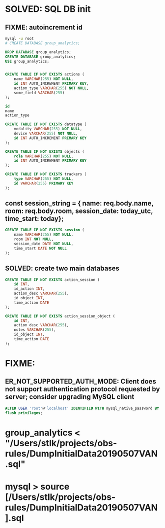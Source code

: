 # SOLVED: SQL DB init

## FIXME: autoincrement id

```sh
mysql -u root
# CREATE DATABASE group_analytics;
```

```sql
DROP DATABASE group_analytics;
CREATE DATABASE group_analytics;
USE group_analytics;
```


```sql

CREATE TABLE IF NOT EXISTS actions (
    name VARCHAR(255) NOT NULL,
    id INT AUTO_INCREMENT PRIMARY KEY,
    action_type VARCHAR(255) NOT NULL,
    some_field VARCHAR(255)
);

id
name
action_type

```


```sql
CREATE TABLE IF NOT EXISTS datatype (
    modality VARCHAR(255) NOT NULL,
    device VARCHAR(255) NOT NULL,
    id INT AUTO_INCREMENT PRIMARY KEY
);
```

```sql
CREATE TABLE IF NOT EXISTS objects (
    role VARCHAR(255) NOT NULL,
    id INT AUTO_INCREMENT PRIMARY KEY
);
```

```sql
CREATE TABLE IF NOT EXISTS trackers (
    type VARCHAR(255) NOT NULL,
    id VARCHAR(255) PRIMARY KEY
);
```

## const session_string = { name: req.body.name, room: req.body.room, session_date: today_utc, time_start: today};

```sql
CREATE TABLE IF NOT EXISTS session (
    name VARCHAR(255) NOT NULL,
    room INT NOT NULL,
    session_date DATE NOT NULL,
    time_start DATE NOT NULL
);
```


## SOLVED: create two main databases

```sql
CREATE TABLE IF NOT EXISTS action_session (
    id INT,
    id_action INT,
    action_desc VARCHAR(255),
    id_object INT,
    time_action DATE
);
```

```sql
CREATE TABLE IF NOT EXISTS action_session_object (
    id INT,
    action_desc VARCHAR(255),
    notes VARCHAR(255),
    id_object INT,
    time_action DATE
);
```


# FIXME:
## ER_NOT_SUPPORTED_AUTH_MODE: Client does not support authentication protocol requested by server; consider upgrading MySQL client

```sql
ALTER USER 'root'@'localhost' IDENTIFIED WITH mysql_native_password BY ''
flush privileges;
```

# group_analytics < "/Users/stlk/projects/obs-rules/DumpInitialData20190507VAN.sql"
# mysql > source [/Users/stlk/projects/obs-rules/DumpInitialData20190507VAN].sql
